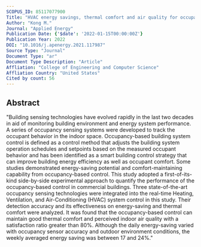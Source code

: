 ```yaml
---
SCOPUS_ID: 85117077900
Title: "HVAC energy savings, thermal comfort and air quality for occupant-centric control through a side-by-side experimental study"
Author: "Kong M."
Journal: "Applied Energy"
Publication Date: {'$date': '2022-01-15T00:00:00Z'}
Publication Year: 2022
DOI: "10.1016/j.apenergy.2021.117987"
Source Type: "Journal"
Document Type: "ar"
Document Type Description: "Article"
Affliation: "College of Engineering and Computer Science"
Affliation Country: "United States"
Cited by count: 56
---
```


## Abstract
"Building sensing technologies have evolved rapidly in the last two decades in aid of monitoring building environment and energy system performance. A series of occupancy sensing systems were developed to track the occupant behavior in the indoor space. Occupancy-based building system control is defined as a control method that adjusts the building system operation schedules and setpoints based on the measured occupant behavior and has been identified as a smart building control strategy that can improve building energy efficiency as well as occupant comfort. Some studies demonstrated energy-saving potential and comfort-maintaining capability from occupancy-based control. This study adopted a first-of-its-kind side-by-side experimental approach to quantify the performance of the occupancy-based control in commercial buildings. Three state-of-the-art occupancy sensing technologies were integrated into the real-time Heating, Ventilation, and Air-Conditioning (HVAC) system control in this study. Their detection accuracy and its effectiveness on energy-saving and thermal comfort were analyzed. It was found that the occupancy-based control can maintain good thermal comfort and perceived indoor air quality with a satisfaction ratio greater than 80%. Although the daily energy-saving varied with occupancy sensor accuracy and outdoor environment conditions, the weekly averaged energy saving was between 17 and 24%."
